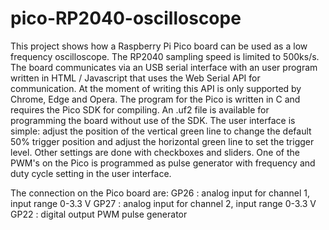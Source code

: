 # pico-RP2040-oscilloscope

This project shows how a Raspberry Pi Pico board can be used as a low frequency oscilloscope. The RP2040 sampling speed is limited to 500ks/s. The board communicates via an USB serial interface with an user program written in HTML / Javascript that uses the Web Serial API for communication. At the moment of writing this API is only supported by Chrome, Edge and Opera. 
The program for the Pico is written in C and requires the Pico SDK for compiling. An .uf2 file is available for programming the board without use of the SDK.
The user interface is simple: adjust the position of the vertical green line to change the default 50% trigger position and adjust the horizontal green line to set the trigger level. Other settings are done with checkboxes and sliders.
One of the PWM's on the Pico is programmed as pulse generator with frequency and duty cycle setting in the user interface.

The connection on the Pico board are: 
GP26 : analog input for channel 1, input range 0-3.3 V
GP27 : analog input for channel 2, input range 0-3.3 V
GP22 : digital output PWM pulse generator 


